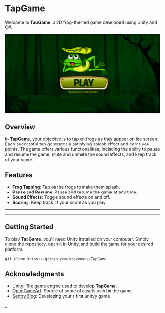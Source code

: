 # TapGame

Welcome to [**TapGame**](https://github.com/stevemats/TapGame), a 2D frog-themed game developed using Unity and C#.

![alt text](./Assets/Images/TapGame-intro.png)

## Overview

In **TapGame**, your objective is to tap on frogs as they appear on the screen. Each successful tap generates a satisfying splash effect and earns you points. The game offers various functionalities, including the ability to pause and resume the game, mute and unmute the sound effects, and keep track of your score.

## Features

- **Frog Tapping**: Tap on the frogs to make them splash.
- **Pause and Resume**: Pause and resume the game at any time.
- **Sound Effects**: Toggle sound effects on and off.
- **Scoring**: Keep track of your score as you play.

---

---

## Getting Started

To play [**TapGame**](https://github.com/stevemats/TapGame), you'll need Unity installed on your computer. Simply clone the repository, open it in Unity, and build the game for your desired platform.

```Python
git clone https://github.com/stevemats/TapGame
```

## Acknowledgments

- [Unity](https://unity.com/): The game engine used to develop **TapGame**.
- [OpenGameArt](https://opengameart.org/): Source of some of assets used in the game.
- [Sentry Blog](https://blog.sentry.io/unity-tutorial-developing-your-first-unity-game-part-1/): Developing your r first unityy game.

\_
